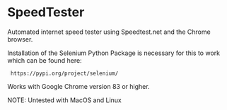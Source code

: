 # SpeedTester

Automated internet speed tester using Speedtest.net and the Chrome browser.

Installation of the Selenium Python Package is necessary for this to work which can be found here: 

     https://pypi.org/project/selenium/
            
Works with Google Chrome version 83 or higher.

NOTE: Untested with MacOS and Linux
